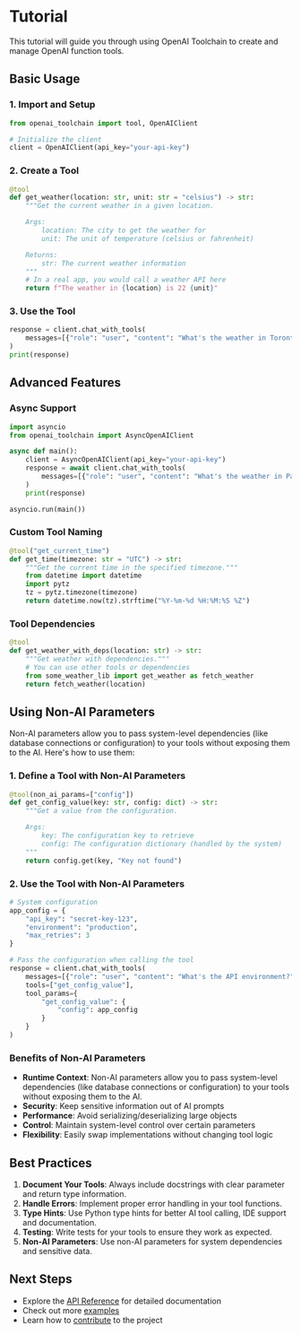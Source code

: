 # Tutorial

This tutorial will guide you through using OpenAI Toolchain to create and manage
OpenAI function tools.

## Basic Usage

### 1. Import and Setup

```python
from openai_toolchain import tool, OpenAIClient

# Initialize the client
client = OpenAIClient(api_key="your-api-key")
```

### 2. Create a Tool

```python
@tool
def get_weather(location: str, unit: str = "celsius") -> str:
    """Get the current weather in a given location.

    Args:
        location: The city to get the weather for
        unit: The unit of temperature (celsius or fahrenheit)

    Returns:
        str: The current weather information
    """
    # In a real app, you would call a weather API here
    return f"The weather in {location} is 22 {unit}"
```

### 3. Use the Tool

```python
response = client.chat_with_tools(
    messages=[{"role": "user", "content": "What's the weather in Toronto?"}]
)
print(response)
```

## Advanced Features

### Async Support

```python
import asyncio
from openai_toolchain import AsyncOpenAIClient

async def main():
    client = AsyncOpenAIClient(api_key="your-api-key")
    response = await client.chat_with_tools(
        messages=[{"role": "user", "content": "What's the weather in Paris?"}]
    )
    print(response)

asyncio.run(main())
```

### Custom Tool Naming

```python
@tool("get_current_time")
def get_time(timezone: str = "UTC") -> str:
    """Get the current time in the specified timezone."""
    from datetime import datetime
    import pytz
    tz = pytz.timezone(timezone)
    return datetime.now(tz).strftime("%Y-%m-%d %H:%M:%S %Z")
```

### Tool Dependencies

```python
@tool
def get_weather_with_deps(location: str) -> str:
    """Get weather with dependencies."""
    # You can use other tools or dependencies
    from some_weather_lib import get_weather as fetch_weather
    return fetch_weather(location)
```

## Using Non-AI Parameters

Non-AI parameters allow you to pass system-level dependencies (like database connections or configuration) to your tools without exposing them to the AI. Here's how to use them:

### 1. Define a Tool with Non-AI Parameters

```python
@tool(non_ai_params=["config"])
def get_config_value(key: str, config: dict) -> str:
    """Get a value from the configuration.

    Args:
        key: The configuration key to retrieve
        config: The configuration dictionary (handled by the system)
    """
    return config.get(key, "Key not found")
```

### 2. Use the Tool with Non-AI Parameters

```python
# System configuration
app_config = {
    "api_key": "secret-key-123",
    "environment": "production",
    "max_retries": 3
}

# Pass the configuration when calling the tool
response = client.chat_with_tools(
    messages=[{"role": "user", "content": "What's the API environment?"}],
    tools=["get_config_value"],
    tool_params={
        "get_config_value": {
            "config": app_config
        }
    }
)
```

### Benefits of Non-AI Parameters

- **Runtime Context**: Non-AI parameters allow you to pass system-level dependencies (like database connections or configuration) to your tools without exposing them to the AI.
- **Security**: Keep sensitive information out of AI prompts
- **Performance**: Avoid serializing/deserializing large objects
- **Control**: Maintain system-level control over certain parameters
- **Flexibility**: Easily swap implementations without changing tool logic

## Best Practices

1. **Document Your Tools**: Always include docstrings with clear parameter and
   return type information.
2. **Handle Errors**: Implement proper error handling in your tool functions.
3. **Type Hints**: Use Python type hints for better AI tool calling, IDE support
   and documentation.
4. **Testing**: Write tests for your tools to ensure they work as expected.
5. **Non-AI Parameters**: Use non-AI parameters for system dependencies and sensitive data.

## Next Steps

- Explore the [API Reference](reference/) for detailed documentation
- Check out more [examples](reference/examples/)
- Learn how to [contribute](contributing.md) to the project

